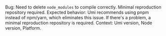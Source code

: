 Bug: Need to delete `node_modules` to compile correctly. Minimal reproduction repository required. Expected behavior: Umi recommends using pnpm instead of npm/yarn, which eliminates this issue. If there's a problem, a minimal reproduction repository is required. Context: Umi version, Node version, Platform.
